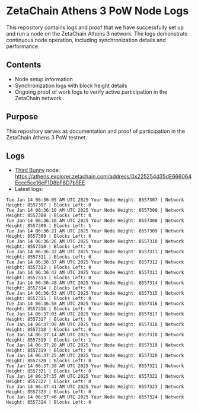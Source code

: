 # ZetaChain Athens 3 PoW Node Logs
This repository contains logs and proof that we have successfully set up and run a node on the ZetaChain Athens 3 network. The logs demonstrate continuous node operation, including synchronization details and performance.

## Contents
- Node setup information
- Synchronization logs with block height details
- Ongoing proof of work logs to verify active participation in the ZetaChain network

## Purpose
This repository serves as documentation and proof of participation in the ZetaChain Athens 3 PoW testnet.

## Logs

- [Third Bunny](https://thirdbunny.xyz/) node: https://athens.explorer.zetachain.com/address/0x225254d35dE666064Eccc5ce16eF1D8bF8D7b5EE
- Latest logs:
```
Tue Jan 14 06:36:05 AM UTC 2025 Your Node Height: 8557307 | Network Height: 8557307 | Blocks Left: 0
Tue Jan 14 06:36:10 AM UTC 2025 Your Node Height: 8557308 | Network Height: 8557308 | Blocks Left: 0
Tue Jan 14 06:36:16 AM UTC 2025 Your Node Height: 8557308 | Network Height: 8557309 | Blocks Left: 1
Tue Jan 14 06:36:21 AM UTC 2025 Your Node Height: 8557309 | Network Height: 8557309 | Blocks Left: 0
Tue Jan 14 06:36:26 AM UTC 2025 Your Node Height: 8557310 | Network Height: 8557310 | Blocks Left: 0
Tue Jan 14 06:36:32 AM UTC 2025 Your Node Height: 8557311 | Network Height: 8557311 | Blocks Left: 0
Tue Jan 14 06:36:37 AM UTC 2025 Your Node Height: 8557312 | Network Height: 8557312 | Blocks Left: 0
Tue Jan 14 06:36:42 AM UTC 2025 Your Node Height: 8557313 | Network Height: 8557313 | Blocks Left: 0
Tue Jan 14 06:36:48 AM UTC 2025 Your Node Height: 8557314 | Network Height: 8557314 | Blocks Left: 0
Tue Jan 14 06:36:53 AM UTC 2025 Your Node Height: 8557315 | Network Height: 8557315 | Blocks Left: 0
Tue Jan 14 06:36:58 AM UTC 2025 Your Node Height: 8557316 | Network Height: 8557316 | Blocks Left: 0
Tue Jan 14 06:37:03 AM UTC 2025 Your Node Height: 8557317 | Network Height: 8557317 | Blocks Left: 0
Tue Jan 14 06:37:09 AM UTC 2025 Your Node Height: 8557318 | Network Height: 8557318 | Blocks Left: 0
Tue Jan 14 06:37:14 AM UTC 2025 Your Node Height: 8557318 | Network Height: 8557319 | Blocks Left: 1
Tue Jan 14 06:37:20 AM UTC 2025 Your Node Height: 8557319 | Network Height: 8557319 | Blocks Left: 0
Tue Jan 14 06:37:25 AM UTC 2025 Your Node Height: 8557320 | Network Height: 8557320 | Blocks Left: 0
Tue Jan 14 06:37:30 AM UTC 2025 Your Node Height: 8557321 | Network Height: 8557321 | Blocks Left: 0
Tue Jan 14 06:37:35 AM UTC 2025 Your Node Height: 8557322 | Network Height: 8557322 | Blocks Left: 0
Tue Jan 14 06:37:41 AM UTC 2025 Your Node Height: 8557323 | Network Height: 8557323 | Blocks Left: 0
Tue Jan 14 06:37:46 AM UTC 2025 Your Node Height: 8557324 | Network Height: 8557324 | Blocks Left: 0
```
